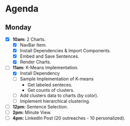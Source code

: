 # Agenda


## Monday

* [X] **10am:** 2 Charts. 
    * [X] NavBar Item.
    * [X] Install Dependencies & Import Components.
    * [X] Embed and Save Sentences.
    * [X] Render Charts.

* [ ] **11am:** K-Means Implementation.
    * [X] Install Dependency
    * [ ] Sample Implementation of K-means
        * Get labeled senteces.
        * Get counts of clusters.
    * [ ] Add clusters data to charts (by color).
    * [ ] Implement hierarchical clustering.

* [ ] **12pm:** Sentence Selection.
* [ ] **2pm:** Minute View.
* [ ] **4pm:** LinkedIn Post (20 outreaches - 10 personalized).

